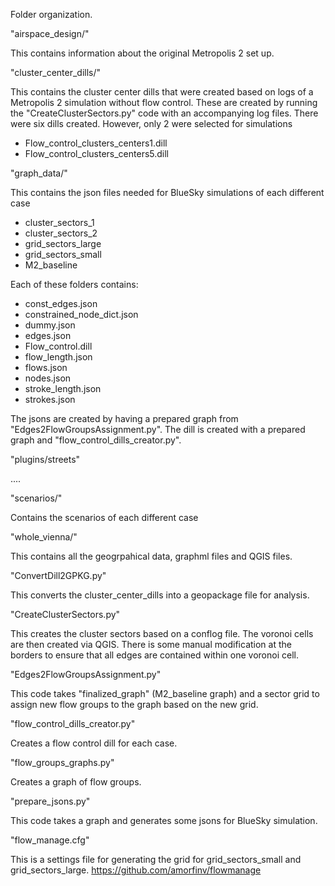 Folder organization.

"airspace_design/"

This contains information about the original Metropolis 2 set up.


"cluster_center_dills/"

This contains the cluster center dills that were created based on logs of a Metropolis 2 simulation without flow control.
These are created by running the "CreateClusterSectors.py" code with an accompanying log files.
There were six dills created. However, only 2 were selected for simulations

- Flow_control_clusters_centers1.dill
- Flow_control_clusters_centers5.dill


"graph_data/"

This contains the json files needed for BlueSky simulations of each different case

- cluster_sectors_1
- cluster_sectors_2
- grid_sectors_large
- grid_sectors_small
- M2_baseline

Each of these folders contains:

- const_edges.json
- constrained_node_dict.json
- dummy.json
- edges.json
- Flow_control.dill
- flow_length.json
- flows.json
- nodes.json
- stroke_length.json
- strokes.json

The jsons are created by having a prepared graph from "Edges2FlowGroupsAssignment.py".
The dill is created with a prepared graph and "flow_control_dills_creator.py".


"plugins/streets"

....


"scenarios/"

Contains the scenarios of each different case


"whole_vienna/"

This contains all the geogrpahical data, graphml files and QGIS files.


"ConvertDill2GPKG.py"

This converts the cluster_center_dills into a geopackage file for analysis.


"CreateClusterSectors.py"

This creates the cluster sectors based on a conflog file. The voronoi cells are then created via QGIS.
There is some manual modification at the borders to ensure that all edges are contained within one voronoi cell.


"Edges2FlowGroupsAssignment.py"

This code takes "finalized_graph" (M2_baseline graph) and a sector grid to assign new flow groups to the graph based on the new grid.


"flow_control_dills_creator.py"

Creates a flow control dill for each case.


"flow_groups_graphs.py"

Creates a graph of flow groups.


"prepare_jsons.py"

This code takes a graph and generates some jsons for BlueSky simulation.


"flow_manage.cfg"

This is a settings file for generating the grid for grid_sectors_small and grid_sectors_large.
https://github.com/amorfinv/flowmanage

